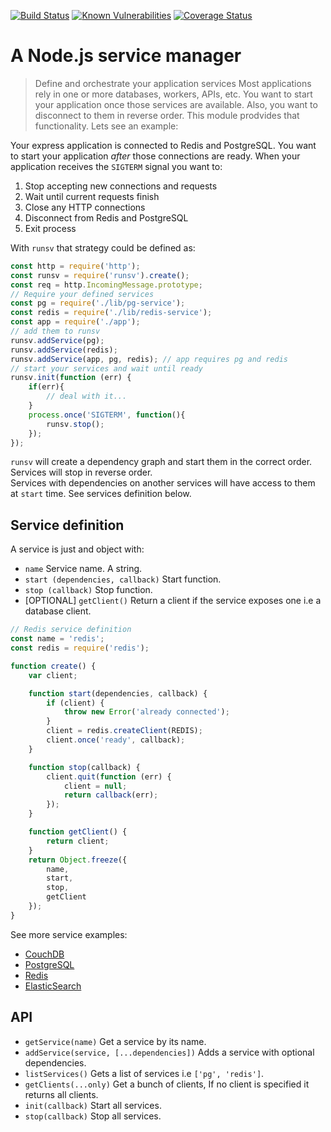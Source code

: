 [![Build Status](https://travis-ci.org/revington/runsv.svg?branch=master)](https://travis-ci.org/revington/runsv)
[![Known Vulnerabilities](https://snyk.io/test/github/revington/runsv/badge.svg?targetFile=package.json)](https://snyk.io/test/github/revington/runsv?targetFile=package.json)
[![Coverage Status](https://coveralls.io/repos/github/revington/runsv/badge.svg?branch=master)](https://coveralls.io/github/revington/runsv?branch=master)

# A Node.js service manager

>Define and orchestrate your application services
Most applications rely in one or more databases, workers, APIs, etc. You want to start your application once those services are available. Also, you want to disconnect to them in reverse order. This module prodvides that functionality.
Lets see an example:  

Your express application is connected to Redis and PostgreSQL. You want to start your application *after* those connections are ready. When your application receives the `SIGTERM` signal you want to:

1. Stop accepting new connections and requests
2. Wait until current requests finish
3. Close any HTTP connections
4. Disconnect from Redis and PostgreSQL
5. Exit process

With `runsv` that strategy could be defined as:

```javascript
const http = require('http');
const runsv = require('runsv').create();
const req = http.IncomingMessage.prototype;
// Require your defined services
const pg = require('./lib/pg-service');
const redis = require('./lib/redis-service');
const app = require('./app');
// add them to runsv
runsv.addService(pg);
runsv.addService(redis);
runsv.addService(app, pg, redis); // app requires pg and redis
// start your services and wait until ready
runsv.init(function (err) {
    if(err){
        // deal with it...
    }
    process.once('SIGTERM', function(){
        runsv.stop();
    });
});
```

`runsv` will create a dependency graph and start them in the correct order. Services will stop in reverse order.  
Services with dependencies on another services will have access to them at `start` time. See services definition below.

## Service definition

A service is just and object with:  

* `name` Service name. A string.
* `start (dependencies, callback)` Start function.
* `stop (callback)` Stop function.
* [OPTIONAL] `getClient()` Return a client if the service exposes one i.e a database client.


```javascript
// Redis service definition
const name = 'redis';
const redis = require('redis');

function create() {
    var client;

    function start(dependencies, callback) {
        if (client) {
            throw new Error('already connected');
        }
        client = redis.createClient(REDIS);
        client.once('ready', callback);
    }

    function stop(callback) {
        client.quit(function (err) {
            client = null;
            return callback(err);
        });
    }

    function getClient() {
        return client;
    }
    return Object.freeze({
        name,
        start,
        stop,
        getClient
    });
}
```

See more service examples:

* [CouchDB](/examples/couchdb-service.js)
* [PostgreSQL](/examples/pg-service.js)
* [Redis](/examples/redis-service.js)
* [ElasticSearch](/examples/es-service.js)


## API

* `getService(name)` Get a service by its name.
* `addService(service, [...dependencies])` Adds a service with optional dependencies.
* `listServices()` Gets a list of services i.e `['pg', 'redis']`.
* `getClients(...only)` Get a bunch of clients, If no client is specified it returns all clients.
* `init(callback)` Start all services.
* `stop(callback)` Stop all services.
